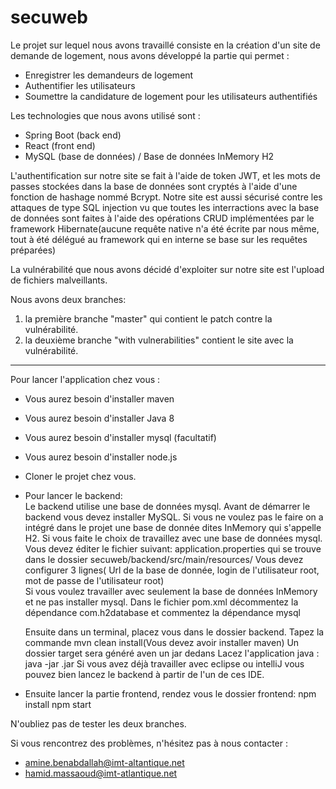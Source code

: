 # secuweb

Le projet sur lequel nous avons travaillé consiste en la création d'un site de demande de logement, nous avons développé la partie qui permet :

- Enregistrer les demandeurs de logement
- Authentifier les utilisateurs
- Soumettre la candidature de logement pour les utilisateurs authentifiés

Les technologies que nous avons utilisé sont :

- Spring Boot (back end)
- React (front end)
- MySQL (base de données) / Base de données InMemory H2

L'authentification sur notre site se fait à l'aide de token JWT, et les mots de passes stockées dans la base de données sont cryptés à l'aide d'une fonction de hashage nommé Bcrypt. 
Notre site est aussi sécurisé contre les attaques de type SQL injection vu que toutes les interractions avec la base de données sont faites à l'aide des opérations CRUD implémentées par le  framework Hibernate(aucune requête native n'a été écrite par nous même, tout à été délégué au framework qui en interne se base sur les requêtes préparées)

La vulnérabilité que nous avons décidé d'exploiter sur notre site est l'upload de fichiers malveillants.

Nous avons deux branches:
1) la première branche "master" qui contient le patch contre la vulnérabilité.
2) la deuxième branche "with vulnerabilities" contient le site avec la vulnérabilité.
----------------------------------------------------------------------------------------------------------------------------------------
Pour lancer  l'application chez vous : 
- Vous aurez besoin d'installer maven
- Vous aurez besoin d'installer Java 8 
- Vous aurez besoin d'installer mysql (facultatif) 
- Vous aurez besoin d'installer node.js 

- Cloner le projet chez vous.
- Pour lancer le backend:  
  Le backend utilise une base de données mysql. Avant de démarrer le backend vous devez installer MySQL. 
  Si vous ne voulez pas le faire on a intégré dans le projet une base de donnée dites InMemory qui s'appelle H2. 
  Si vous faite le choix de travaillez avec une base de données mysql. Vous devez éditer le fichier suivant: 
  application.properties qui se trouve dans le dossier secuweb/backend/src/main/resources/ Vous devez configurer 3 lignes( Url de la         base de donnée, login de l'utilisateur root, mot de passe de l'utilisateur root)    
  Si vous voulez travailler avec seulement la base de données InMemory et ne pas installer mysql. Dans le fichier pom.xml décommentez       la dépendance com.h2database et commentez la dépendance mysql
  
  Ensuite dans un terminal, placez vous dans le dossier backend. 
  Tapez la commande mvn clean install(Vous devez avoir installer maven)
  Un dossier target sera généré aven un jar dedans
  Lacez l'application java : java -jar <nomDuJar>.jar
  Si vous avez déjà travailler avec eclipse ou intelliJ vous pouvez bien lancez le backend à partir de l'un de ces IDE. 
    

- Ensuite lancer la partie frontend, rendez vous le dossier frontend:
  npm install
  npm start
  
N'oubliez pas de tester les deux branches.

Si vous rencontrez des problèmes, n'hésitez pas à nous contacter : 
- amine.benabdallah@imt-altantique.net
- hamid.massaoud@imt-atlantique.net



